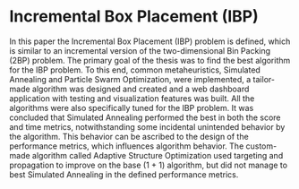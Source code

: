 # Incremental Box Placement (IBP)
In this paper the Incremental Box Placement (IBP) problem is defined, which is similar to an incremental version of the two-dimensional Bin Packing (2BP) problem. The primary goal of the thesis was to find the best algorithm for the IBP problem. To this end, common metaheuristics, Simulated Annealing and Particle Swarm Optimization, were implemented, a tailor-made algorithm was designed and created and a web dashboard application with testing and visualization features was built. All the algorithms were also specifically tuned for the IBP problem. It was concluded that Simulated Annealing performed the best in both the score and time metrics, notwithstanding some incidental unintended behavior by the algorithm. This behavior can be ascribed to the design of the performance metrics, which influences algorithm behavior. The custom-made algorithm called Adaptive Structure Optimization used targeting and propagation to improve on the base (1 + 1) algorithm, but did not manage to best Simulated Annealing in the defined performance metrics.
